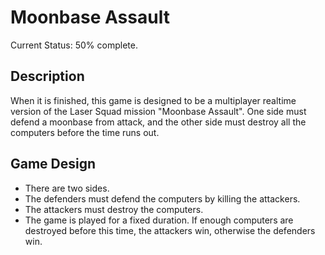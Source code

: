 # Moonbase Assault

Current Status: 50% complete.

## Description
When it is finished, this game is designed to be a multiplayer realtime version of the Laser Squad mission "Moonbase Assault".  One side must defend a moonbase from attack, and the other side must destroy all the computers before the time runs out.


## Game Design
* There are two sides.
* The defenders must defend the computers by killing the attackers.
* The attackers must destroy the computers.
* The game is played for a fixed duration.  If enough computers are destroyed before this time, the attackers win, otherwise the defenders win.
